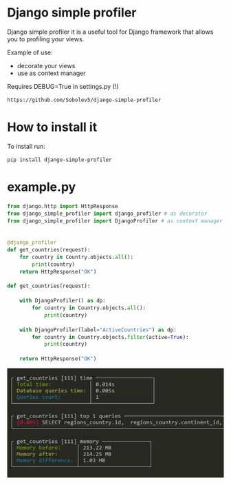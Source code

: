 # Django simple profiler
Django simple profiler it is a useful tool for Django framework that allows you to profiling your views.

Example of use:
- decorate your views
- use as context manager

Requires DEBUG=True in settings.py (!)

```no-highlight
https://github.com/Sobolev5/django-simple-profiler
```

# How to install it
To install run:
```no-highlight
pip install django-simple-profiler
```


# example.py
```python
from django.http import HttpResponse
from django_simple_profiler import django_profiler # as decorator
from django_simple_profiler import DjangoProfiler # as context manager


@django_profiler
def get_countries(request):
    for country in Country.objects.all():
        print(country)
    return HttpResponse("OK")

def get_countries(request):

    with DjangoProfiler() as dp:
        for country in Country.objects.all():
            print(country)

    with DjangoProfiler(label="ActiveCountries") as dp:
        for country in Country.objects.filter(active=True):
            print(country)

    return HttpResponse("OK")
```

![](https://github.com/Sobolev5/django-simple-profiler/blob/master/screenshots/screen.png)

